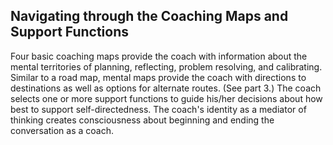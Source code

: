 ## Navigating through the Coaching Maps and Support Functions

Four basic coaching maps provide the coach with information about the mental territories of planning, reflecting, problem resolving, and calibrating. Similar to a road map, mental maps provide the coach with directions to destinations as well as options for alternate routes. (See part 3.) The coach selects one or more support functions to guide his/her decisions about how best to support self-directedness. The coach's identity as a mediator of thinking creates consciousness about beginning and ending the conversation as a coach.